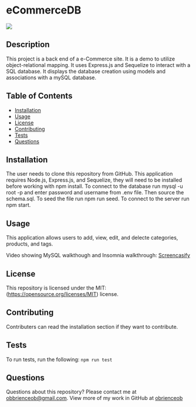 # eCommerceDB
![](https://img.shields.io/badge/License-MIT-yellow.svg)
## Description
This project is a back end of a e-Commerce site. It is a demo to utilize object-relational mapping. It uses Express.js and Sequelize to interact with a SQL database. It displays the database creation using models and associations with a mySQL database. 

## Table of Contents
* [Installation](#installation)
* [Usage](#usage)
* [License](#license)
* [Contributing](#contributing)
* [Tests](#tests)
* [Questions](#questions)

## Installation
The user needs to clone this repository from GitHub. This application requires Node.js, Express.js, and Sequelize, they will need to be installed before working with npm install. To connect to the database run mysql -u root -p and enter password and username from .env file. Then source the schema.sql. To seed the file run npm run seed. To connect to the server run npm start.

## Usage
This application allows users to add, view, edit, and delecte categories, products, and tags. 

Video showing MySQL walkthough and Insomnia walkthrough: [Screencasify]("https://drive.google.com/file/d/1iNeP0NOStM-hpFaI0Py_VMcZjqhN6sTS/view?usp=sharing")

## License
This repository is licensed under the MIT: (https://opensource.org/licenses/MIT) license.

## Contributing
Contributers can read the installation section if they want to contribute. 

## Tests
To run tests, run the following:
`
npm run test
`

## Questions
Questions about this repository? Please contact me at [obbrienceob@gmail.com](mailto:obbrienceob@gmail.com). View more of my work in GitHub at [obrienceob](https://github.com/obrienceob) 
